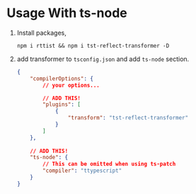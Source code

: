 <script>
setPagination(
    "/en/getting-started/installation",
    "/en/getting-started/setup"
);
</script>

# Usage With ts-node

1. Install packages,
    ```
    npm i rttist && npm i tst-reflect-transformer -D
    ```
2. add transformer to `tsconfig.json` and add `ts-node` section.
    ```json
    {
        "compilerOptions": {
            // your options...
    
            // ADD THIS!
            "plugins": [
                {
                    "transform": "tst-reflect-transformer"
                }
            ]
        },
        
        // ADD THIS!
        "ts-node": {
            // This can be omitted when using ts-patch
            "compiler": "ttypescript"
        }
    }
    ```
